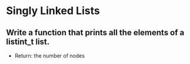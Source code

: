 # Singly Linked Lists

## Write a function that prints all the elements of a listint_t list.
- Return: the number of nodes
